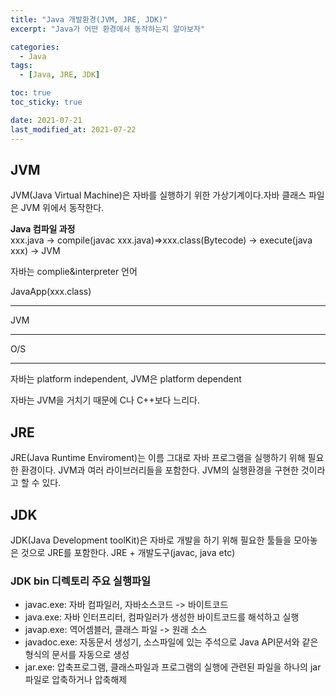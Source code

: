 ```yaml
---
title: "Java 개발환경(JVM, JRE, JDK)"
excerpt: "Java가 어떤 환경에서 동작하는지 알아보자"

categories:
  - Java
tags:
  - [Java, JRE, JDK]

toc: true
toc_sticky: true

date: 2021-07-21
last_modified_at: 2021-07-22
---
```


## JVM
JVM(Java Virtual Machine)은 자바를 실행하기 위한 가상기계이다.자바 클래스 파일은 JVM 위에서 동작한다. 

**Java 컴파일 과정**  
xxx.java -> compile(javac xxx.java)=>xxx.class(Bytecode) -> execute(java xxx) -> JVM

자바는 complie&interpreter 언어

JavaApp(xxx.class)

---

JVM

---

O/S

---

자바는 platform independent,  JVM은 platform dependent

자바는 JVM을 거치기 때문에 C나 C++보다 느리다.

## JRE

JRE(Java Runtime Enviroment)는 이름 그대로 자바 프로그램을 실행하기 위해 필요한 환경이다. JVM과 여러 라이브러리들을 포함한다. JVM의 실행환경을 구현한 것이라고 할 수 있다.

## JDK

JDK(Java Development toolKit)은 자바로 개발을 하기 위해 필요한 툴들을 모아놓은 것으로 JRE를 포함한다. JRE + 개발도구(javac, java etc)

### JDK bin 디렉토리 주요 실행파일

- javac.exe: 자바 컴파일러, 자바소스코드 -> 바이트코드
- java.exe: 자바 인터프리터, 컴파일러가 생성한 바이트코드를 해석하고 실행
- javap.exe: 역어셈블러, 클래스 파일 -> 원래 소스
- javadoc.exe: 자동문서 생성기, 소스파일에 있는 주석으로 Java API문서와 같은 형식의 문서를 자동으로 생성
- jar.exe: 압축프로그램, 클래스파일과 프로그램의 실행에 관련된 파일을 하나의 jar파일로 압축하거나 압축해제

